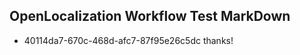 ## OpenLocalization Workflow Test MarkDown

* 40114da7-670c-468d-afc7-87f95e26c5dc 
thanks!



<!--HONumber=Feb16_HO3-->
